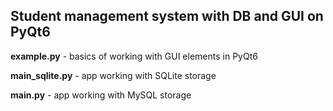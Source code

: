 ## Student management system with DB and GUI on PyQt6

**example.py** - basics of working with GUI elements in PyQt6

**main_sqlite.py** - app working with SQLite storage

**main.py** - app working with MySQL storage
